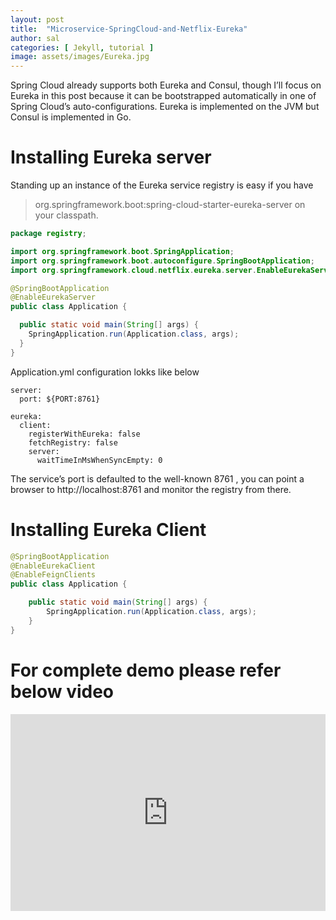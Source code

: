 ```yaml
---
layout: post
title:  "Microservice-SpringCloud-and-Netflix-Eureka"
author: sal
categories: [ Jekyll, tutorial ]
image: assets/images/Eureka.jpg
---
```

Spring Cloud already supports both Eureka and Consul, though I’ll focus on Eureka in this post because it can be bootstrapped automatically in one of Spring Cloud’s auto-configurations. Eureka is implemented on the JVM but Consul is implemented in Go.

# Installing Eureka server
Standing up an instance of the Eureka service registry is easy if you have 
> org.springframework.boot:spring-cloud-starter-eureka-server on your classpath.

```java
package registry;

import org.springframework.boot.SpringApplication;
import org.springframework.boot.autoconfigure.SpringBootApplication;
import org.springframework.cloud.netflix.eureka.server.EnableEurekaServer;

@SpringBootApplication
@EnableEurekaServer
public class Application {

  public static void main(String[] args) {
    SpringApplication.run(Application.class, args);
  }
}
```

Application.yml configuration lokks like below 

```
server:
  port: ${PORT:8761}

eureka:
  client:
    registerWithEureka: false
    fetchRegistry: false
    server:
      waitTimeInMsWhenSyncEmpty: 0
```

The service’s port is defaulted to the well-known 8761 ,
you can point a browser to http://localhost:8761 and monitor the registry from there.


# Installing Eureka Client

```java
@SpringBootApplication
@EnableEurekaClient
@EnableFeignClients
public class Application {

    public static void main(String[] args) {
        SpringApplication.run(Application.class, args);
    }
}
```

# For complete demo please refer below video 

<p><iframe width="100%" height="315" src="https://www.youtube.com/embed/KfsQT3DsLdo" frameborder="0" allow="accelerometer; autoplay; encrypted-media; gyroscope; picture-in-picture" allowfullscreen></iframe></p>

